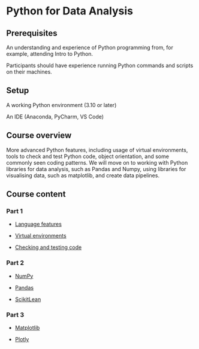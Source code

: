 # Python for Data Analysis

## Prerequisites

An understanding and experience of Python programming from, for example, attending Intro to Python. 

Participants should have experience running Python commands and scripts on their machines.

## Setup

A working Python environment (3.10 or later)

An IDE (Anaconda, PyCharm, VS Code)

## Course overview

More advanced Python features, including usage of virtual environments, tools to check and test Python code, object orientation, and some commonly seen coding patterns. We will move on to working with Python libraries for data analysis, such as Pandas and Numpy, using libraries for visualising data, such as matplotlib, and create data pipelines. 

## Course content

### Part 1

* [Language features](../python_for_data_analysis/Python_Language_features.ipynb)

* [Virtual environments](../python_for_data_analysis/Python_Virtual_environments.ipynb)

* [Checking and testing code](../python_for_data_analysis/Python_Testing.ipynb)

### Part 2

* [NumPy](../python_for_data_analysis/Python_NumPy.ipynb)

* [Pandas](../python_for_data_analysis/Python_Pandas.ipynb)

* [ScikitLean](../python_for_data_analysis/Python_ScikitLearn.ipynb)

### Part 3

* [Matplotlib]()

* [Plotly]()
